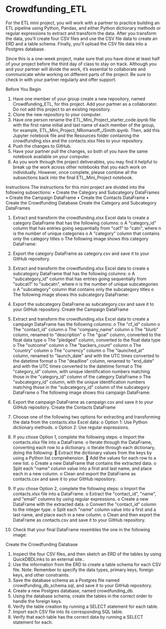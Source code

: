 # Crowdfunding_ETL
For the ETL mini project, you will work with a partner to practice building an ETL pipeline using Python, Pandas, and either Python dictionary methods or regular expressions to extract and transform the data. After you transform the data, you'll create four CSV files and use the CSV file data to create an ERD and a table schema. Finally, you’ll upload the CSV file data into a Postgres database.

Since this is a one-week project, make sure that you have done at least half of your project before the third day of class to stay on track.
Although you and your partner will divide the work, it’s essential to collaborate and communicate while working on different parts of the project. Be sure to check in with your partner regularly and offer support.

Before You Begin
1.	Have one member of your group create a new repository, named Crowdfunding_ETL, for this project. Add your partner as a collaborator. Do not add this project to an existing repository.
2.	Clone the new repository to your computer.
3.	Have one person rename the ETL_Mini_Project_starter_code.ipynb file with the first name initial and last name of each member of the group, for example, ETL_Mini_Project_NRomanoff_JSmith.ipynb. Then, add this Jupyter notebook file and the Resources folder containing the crowdfunding.xlsx and the contacts.xlsx files to your repository.
4.	Push the changes to GitHub.
5.	Have your partner pull the changes, so both of you have the same notebook available on your computer.
6.	As you work through the project deliverables, you may find it helpful to break up the work across other notebooks that you each work on individually. However, once complete, please combine all the subsections back into the final ETL_Mini_Project notebook.

Instructions
The instructions for this mini project are divided into the following subsections:
•	Create the Category and Subcategory DataFrames
•	Create the Campaign DataFrame
•	Create the Contacts DataFrame
•	Create the Crowdfunding Database
Create the Category and Subcategory DataFrames
1.	Extract and transform the crowdfunding.xlsx Excel data to create a category DataFrame that has the following columns:
o	A "category_id" column that has entries going sequentially from "cat1" to "catn", where n is the number of unique categories
o	A "category" column that contains only the category titles
o	The following image shows this category DataFrame:
 
2.	Export the category DataFrame as category.csv and save it to your GitHub repository.
3.	Extract and transform the crowdfunding.xlsx Excel data to create a subcategory DataFrame that has the following columns:
o	A "subcategory_id" column that has entries going sequentially from "subcat1" to "subcatn", where n is the number of unique subcategories
o	A "subcategory" column that contains only the subcategory titles
o	The following image shows this subcategory DataFrame:
 
4.	Export the subcategory DataFrame as subcategory.csv and save it to your GitHub repository.
Create the Campaign DataFrame
1.	Extract and transform the crowdfunding.xlsx Excel data to create a campaign DataFrame has the following columns:
o	The "cf_id" column
o	The "contact_id" column
o	The "company_name" column
o	The "blurb" column, renamed to "description"
o	The "goal" column, converted to the float data type
o	The "pledged" column, converted to the float data type
o	The "outcome" column
o	The "backers_count" column
o	The "country" column
o	The "currency" column
o	The "launched_at" column, renamed to "launch_date" and with the UTC times converted to the datetime format
o	The "deadline" column, renamed to "end_date" and with the UTC times converted to the datetime format
o	The "category_id" column, with unique identification numbers matching those in the "category_id" column of the category DataFrame
o	The "subcategory_id" column, with the unique identification numbers matching those in the "subcategory_id" column of the subcategory DataFrame
o	The following image shows this campaign DataFrame:
 
2.	Export the campaign DataFrame as campaign.csv and save it to your GitHub repository.
Create the Contacts DataFrame
1.	Choose one of the following two options for extracting and transforming the data from the contacts.xlsx Excel data:
o	Option 1: Use Python dictionary methods.
o	Option 2: Use regular expressions.
2.	If you chose Option 1, complete the following steps:
o	Import the contacts.xlsx file into a DataFrame.
o	Iterate through the DataFrame, converting each row to a dictionary.
o	Iterate through each dictionary, doing the following:
	Extract the dictionary values from the keys by using a Python list comprehension.
	Add the values for each row to a new list.
o	Create a new DataFrame that contains the extracted data.
o	Split each "name" column value into a first and last name, and place each in a new column.
o	Clean and export the DataFrame as contacts.csv and save it to your GitHub repository.
3.	If you chose Option 2, complete the following steps:
o	Import the contacts.xlsx file into a DataFrame.
o	Extract the "contact_id", "name", and "email" columns by using regular expressions.
o	Create a new DataFrame with the extracted data.
o	Convert the "contact_id" column to the integer type.
o	Split each "name" column value into a first and a last name, and place each in a new column.
o	Clean and then export the DataFrame as contacts.csv and save it to your GitHub repository.
4.	Check that your final DataFrame resembles the one in the following image:
 
Create the Crowdfunding Database
1.	Inspect the four CSV files, and then sketch an ERD of the tables by using QuickDBDLinks to an external site..
2.	Use the information from the ERD to create a table schema for each CSV file.
Note: Remember to specify the data types, primary keys, foreign keys, and other constraints.
3.	Save the database schema as a Postgres file named crowdfunding_db_schema.sql, and save it to your GitHub repository.
4.	Create a new Postgres database, named crowdfunding_db.
5.	Using the database schema, create the tables in the correct order to handle the foreign keys.
6.	Verify the table creation by running a SELECT statement for each table.
7.	Import each CSV file into its corresponding SQL table.
8.	Verify that each table has the correct data by running a SELECT statement for each.
